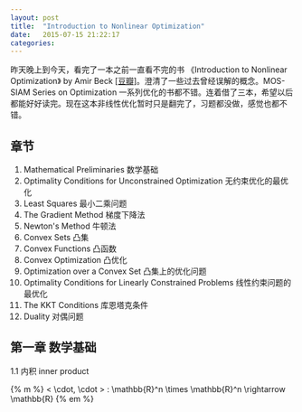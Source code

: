 ```yaml
---
layout: post
title:  "Introduction to Nonlinear Optimization"
date:   2015-07-15 21:22:17
categories:
---
```


昨天晚上到今天，看完了一本之前一直看不完的书 《Introduction to Nonlinear Optimization》 by Amir Beck [[豆瓣]](http://www.amazon.com/Introduction-Nonlinear-Optimization-Algorithms-Applications/dp/1611973643/)。澄清了一些过去曾经误解的概念。MOS-SIAM Series on Optimization 一系列优化的书都不错。连着借了三本，希望以后都能好好读完。现在这本非线性优化暂时只是翻完了，习题都没做，感觉也都不错。

<!--more-->

## 章节

1. Mathematical Preliminaries 数学基础
2. Optimality Conditions for Unconstrained Optimization 无约束优化的最优化
3. Least Squares 最小二乘问题
4. The Gradient Method 梯度下降法
5. Newton's Method 牛顿法
6. Convex Sets 凸集
7. Convex Functions 凸函数
8. Convex Optimization 凸优化
9. Optimization over a Convex Set 凸集上的优化问题
10. Optimality Conditions for Linearly Constrained Problems 线性约束问题的最优化
11. The KKT Conditions 库恩塔克条件
12. Duality 对偶问题

## 第一章 数学基础

1.1 内积 inner product

{% m %}
\< \cdot, \cdot \> : \mathbb{R}^n \times \mathbb{R}^n \rightarrow \mathbb{R}
{% em %}

